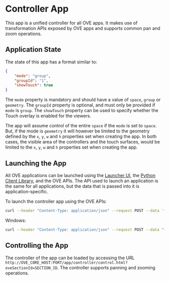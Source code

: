 # Controller App

This app is a unified controller for all OVE apps. It makes use of transformation APIs exposed by OVE apps and supports common pan and zoom operations.

## Application State

The state of this app has a format similar to:

```json
{
    "mode": "group",
    "groupId": "1",
    "showTouch": true
}
```

The `mode` property is mandatory and should have a value of `space`, `group` or `geometry`. The `groupId` property is optional, and must only be provided if `mode` is `group`. The `showTouch` property can be used to specify whether the Touch overlay is enabled for the viewers.

The app will assume control of the entire `space` if the `mode` is set to `space`. But, if the mode is `geometry` it will however be limited to the geometry defined by the `x`, `y`, `w` and `h` properties set when creating the app. In both cases, the visible area of the controllers and the touch surfaces, would be limited to the `x`, `y`, `w` and `h` properties set when creating the app.

## Launching the App

All OVE applications can be launched using the [Launcher UI](https://ove.readthedocs.io/en/stable/ove-ui/packages/ove-ui-launcher/README.html), the [Python Client Library](https://ove.readthedocs.io/en/stable/ove-sdks/python/README.html), and the OVE APIs. The API used to launch an application is the same for all applications, but the data that is passed into it is application-specific.

To launch the controller app using the OVE APIs:

```sh
curl --header "Content-Type: application/json" --request POST --data '{"app": {"url": "http://OVE_CORE_HOST:PORT/app/controller","states": {"load": {"mode": "space"}}}, "space": "OVE_SPACE", "h": 500, "w": 500, "y": 0, "x": 0}' http://OVE_CORE_HOST:PORT/section
```

Windows:

```sh
curl --header "Content-Type: application/json" --request POST --data "{\"app\": {\"url\": \"http://OVE_CORE_HOST:PORT/app/controller\", \"states\": {\"load\": {\"mode\": \"space\"}}}, \"space\": \"OVE_SPACE\", \"h\": 500, \"w\": 500, \"y\": 0, \"x\": 0}" http://OVE_CORE_HOST:PORT/section
```

## Controlling the App

The controller of the app can be loaded by accessing the URL `http://OVE_CORE_HOST:PORT/app/controller/control.html?oveSectionId=SECTION_ID`. The controller supports panning and zooming operations.
